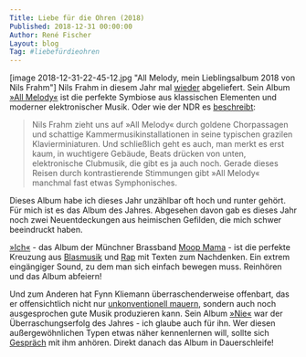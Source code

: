 ```yaml
---
Title: Liebe für die Ohren (2018)
Published: 2018-12-31 00:00:00
Author: René Fischer
Layout: blog
Tag: #liebefürdieohren
---
```

[image 2018-12-31-22-45-12.jpg "All Melody, mein Lieblingsalbum 2018 von Nils Frahm"]
Nils Frahm in diesem Jahr mal [wieder](/88-3-2016) abgeliefert. Sein Album [&raquo;All Melody&laquo;](http://www.nilsfrahm.com/works/all-melody/) ist die perfekte Symbiose aus klassischen Elementen und moderner elektronischer Musik.  Oder wie der NDR es [beschreibt](https://www.ndr.de/kultur/musik/All-Melody-Nils-Frahm-und-der-perfekte-Klang,nilsfrahm134.html):

> Nils Frahm zieht uns auf &raquo;All Melody&laquo; durch goldene Chorpassagen und schattige Kammermusikinstallationen in seine typischen grazilen Klavierminiaturen. Und schließlich geht es auch, man merkt es erst kaum, in wuchtigere Gebäude, Beats drücken von unten, elektronische Clubmusik, die gibt es ja auch noch. Gerade dieses Reisen durch kontrastierende Stimmungen gibt &raquo;All Melody&laquo; manchmal fast etwas Symphonisches.

Dieses Album habe ich dieses Jahr unzählbar oft hoch und runter gehört. Für mich ist es das Album des Jahres. Abgesehen davon gab es dieses Jahr noch zwei Neuentdeckungen aus heimischen Gefilden, die mich schwer beeindruckt haben.

[&raquo;Ich&laquo;](https://www.jpc.de/jpcng/poprock/detail/-/art/moop-mama-ich/hnum/8696448) - das Album der Münchner Brassband [Moop Mama](https://moopmama.com/) - ist die perfekte Kreuzung aus [Blasmusik](https://www.youtube.com/watch?v=kkE3FNROGSs) und [Rap](https://www.youtube.com/watch?v=dZrD01SC850) mit Texten zum Nachdenken. Ein extrem eingängiger Sound, zu dem man sich einfach bewegen muss. Reinhören und das Album abfeiern!

Und zum Anderen hat Fynn Kliemann überraschenderweise offenbart, das er offensichtlich nicht nur [unkonventionell mauern](https://www.youtube.com/watch?v=Hd7XllBtMX4), sondern auch noch ausgesprochen gute Musik produzieren kann. Sein Album [&raquo;Nie&laquo;](https://www.nie-bestellen.de/) war der Überraschungserfolg des Jahres - ich glaube auch für ihn. Wer diesen außergewöhnlichen Typen etwas näher kennenlernen will, sollte sich [Gespräch](https://mitvergnuegen.com/hotelmatze/hotel-matze-fynn-kliemanndieses) mit ihm anhören. Direkt danach das Album in Dauerschleife!

